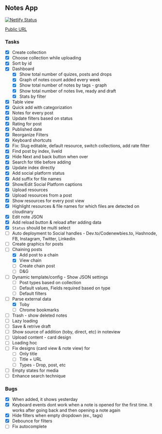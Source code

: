 ## Notes App

[![Netlify Status](https://api.netlify.com/api/v1/badges/4b034bd0-06d8-4087-a4e1-fb0c99603985/deploy-status)](https://app.netlify.com/sites/notebase/deploys)

[Public URL](https://notebase.netlify.com)

### Tasks

- [x] Create collection
- [x] Choose collection while uploading
- [x] Sort by id
- [x] Dashboard
  - [x] Show total number of quizes, posts and drops
  - [x] Graph of notes count added every week
  - [x] Show total number of notes by tags - graph
  - [x] Show total number of notes live, ready and draft
  - [x] Stats by filter
- [x] Table view
- [x] Quick add with categorization
- [x] Notes for every post
- [x] Update filters based on status
- [x] Rating for post
- [x] Published date
- [x] Reorganize Filters
- [x] Keyboard shortcuts
- [x] Fix: Slug editable, default resource, switch collections, add rate filter
- [x] Find post by index, liveId
- [x] Hide Next and back button when over
- [x] Search for title before adding
- [x] Update index directly
- [x] Add social platform status
- [x] Add suffix for file names
- [x] Show/Edit Social Platform captions
- [x] Upload resources
- [x] Upload resources from a post
- [x] Show resources for every post view
- [x] Highlight resources & file names for which files are detected on cloudinary
- [x] Edit note JSON
- [x] Add reload button & reload after adding data
- [x] `Status` should be multi select
- [ ] Auto deployment to Social handles - Dev.to/Codenewbies.to, Hashnode, FB, Instagram, Twitter, Linkedin
- [ ] Create graphics for posts
- [ ] Chaining posts
  - [x] Add post to a chain
  - [x] View chain
  - [ ] Create chain post
  - [ ] D&G
- [ ] Dynamic template/config - Show JSON settings
  - [ ] Post types based on collection
  - [ ] Default values, Fields required based on type
  - [ ] Default filters
- [ ] Parse external data
  - [x] Toby
  - [ ] Chrome bookmarks
- [ ] Trash - show deleted notes
- [ ] Lazy loading
- [ ] Save & retrive draft
- [ ] Show source of addition (toby, direct, etc) in noteview
- [ ] Upload content - card design
- [ ] Loading hoc
- [ ] Fix designs (card view & note view) for
  - [ ] Only title
  - [ ] Title + URL
  - [ ] Types - Drop, post, etc
- [ ] Empty states for media
- [ ] Enhance search technique

### Bugs

- [x] When added, it shows yesterday
- [x] Keyboard events dont work when a note is opened for the first time. It works after going back and then opening a note again
- [x] Hide filters when empty dropdown (ex., tags)
- [x] Debounce for filters
- [ ] Fix autocomplete
